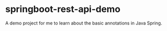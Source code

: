 # springboot-rest-api-demo
A demo project for me to learn about the basic annotations in Java Spring.
